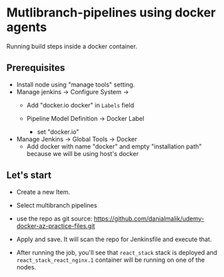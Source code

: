 # Mutlibranch-pipelines using docker agents

Running build steps inside a docker container.


## Prerequisites
- Install node using "manage tools" setting.
- Manage jenkins -> Configure System ->
  - Add "docker.io docker" in `Labels` field

  - Pipeline Model Definition -> Docker Label
    - set "docker.io"
- Manage Jenkins -> Global Tools -> Docker
  - Add docker with name "docker" and empty "installation path" because we will be using host's docker



## Let's start

- Create a new Item.
- Select multibranch pipelines
- use the repo as git source:
https://github.com/danialmalik/udemy-docker-az-practice-files.git

- Apply and save. It will scan the repo for Jenkinsfile and execute that.

- After running the job, you'll see that `react_stack` stack is deployed and `react_stack_react_nginx.1` container will be running on one of the nodes.
